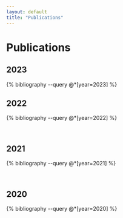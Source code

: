 ```yaml
---
layout: default
title: "Publications"
---
```


# Publications

## 2023

{% bibliography --query @*[year=2023] %}

## 2022

{% bibliography --query @*[year=2022] %}

&nbsp;

## 2021

{% bibliography --query @*[year=2021] %}

&nbsp;

## 2020

{% bibliography --query @*[year=2020] %}

